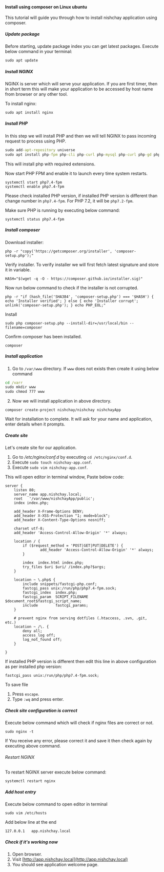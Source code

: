 #### Install using composer on Linux ubuntu

This tutorial will guide you through how to install nishchay application using composer.

##### Update package

Before starting, update package index you can get latest packages. Execute below command in your terminal:

```cmd
sudo apt update
```

##### Install NGINX

NGINX is server which will serve your application. If you are first timer, then in short term this will make your application to be accessed by host name from browser or any other tool.

To install nginx:

```cmd
sudo apt install nginx
```

##### Install PHP

In this step we will install PHP and then we will tell NGINX to pass incoming request to process using PHP.

```cmd
sudo add-apt-repository universe
sudo apt install php-fpm php-cli php-curl php-mysql php-curl php-gd php-mbstring php-pear -y
```

This will install php with required extensions.


Now start PHP FPM and enable it to launch every time system restarts.

```
systemctl start php7.4-fpm
systemctl enable php7.4-fpm
```

Please check installed PHP version, if installed PHP version is different than change number in `php7.4-fpm`. For PHP 7.2, it will be `php7.2-fpm`.

Make sure PHP is running by executing below command:

```
systemctl status php7.4-fpm
```


##### Install composer

Download installer:

```
php -r "copy('https://getcomposer.org/installer', 'composer-setup.php');"
```

Verify installer. To verify installer we will first fetch latest signature and store it in variable.

```
HASH="$(wget -q -O - https://composer.github.io/installer.sig)"
```

Now run below command to check if the installer is not corrupted.

```
php -r "if (hash_file('SHA384', 'composer-setup.php') === '$HASH') { echo 'Installer verified'; } else { echo 'Installer corrupt'; unlink('composer-setup.php'); } echo PHP_EOL;"
```

Install

```
sudo php composer-setup.php --install-dir=/usr/local/bin --filename=composer
```

Confirm composer has been installed.

```
composer
```

##### Install application

1. Go to `/var/www` directory. If `www` does not exists then create it using below command

```cmd
cd /varr
sudo mkdir www
sudo chmod 777 www
```

2. Now we will install application in above directory.

```
composer create-project nishchay/nishchay nishchayApp
```

Wait for installation to complete. It will ask for your name and application, enter details when it prompts.

##### Create site

Let's create site for our application.

1. Go to _/etc/nginx/conf.d_ by executing `cd /etc/nginx/conf.d`.
2. Execute `sudo touch nishchay-app.conf`.
3. Execute `sudo vim nishchay-app.conf`.

This will open editor in terminal window, Paste below code:

```
server {
    listen 80;
    server_name app.nishchay.local;
    root   '/var/www/nishchayApp/public';
    index index.php;

    add_header X-Frame-Options DENY;
    add_header X-XSS-Protection "1; mode=block";
    add_header X-Content-Type-Options nosniff;

    charset utf-8;
    add_header 'Access-Control-Allow-Origin' '*' always;

    location / {
        if ($request_method = 'POST|GET|PUT|DELETE') {
                add_header 'Access-Control-Allow-Origin' '*' always;
        }

        index  index.html index.php;
        try_files $uri $uri/ /index.php?$args;
    }

    location ~ \.php$ {
        include snippets/fastcgi-php.conf;
        fastcgi_pass unix:/run/php/php7.4-fpm.sock;
        fastcgi_index  index.php;
        fastcgi_param  SCRIPT_FILENAME  $document_root$fastcgi_script_name;
        include        fastcgi_params;
    }

    # prevent nginx from serving dotfiles (.htaccess, .svn, .git, etc.)
    location ~ /\. {
        deny all;
        access_log off;
        log_not_found off;
    }

}
```

If installed PHP version is different then edit this line in above configuration as per installed php version:

```
fastcgi_pass unix:/run/php/php7.4-fpm.sock;
```

To save file

1. Press `escape`.
2. Type `:wq` and press enter.


##### Check site configuration is correct

Execute below command which will check if nginx files are correct or not.

```
sudo nginx -t
```

If You receive any error, please correct it and save it then check again by executing above command.


###### Restart NGINX

To restart NGINX server execute below command:

```
systemctl restart nginx
```


##### Add host entry

Execute below command to open editor in terminal

```
sudo vim /etc/hosts
```

Add below line at the end

```
127.0.0.1   app.nishchay.local
```

##### Check if it's working now
1. Open browser.
2. Visit [http://app.nishchay.local](http://app.nishchay.local)
3. You should see application welcome page.